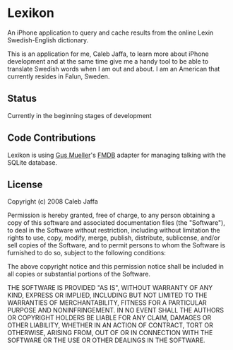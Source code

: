 # Lexikon

An iPhone application to query and cache results from the online Lexin Swedish-English dictionary.

This is an application for me, Caleb Jaffa, to learn more about iPhone development and at the same time give me a handy tool to be able to translate Swedish words when I am out and about. I am an American that currently resides in Falun, Sweden.

## Status

Currently in the beginning stages of development

## Code Contributions

Lexikon is using [Gus Mueller](http://gusmueller.com/)'s [FMDB](http://gusmueller.com/blog/archives/2008/06/new_home_for_fmdb.html) adapter for managing talking with the SQLite database.

## License

Copyright (c) 2008 Caleb Jaffa

Permission is hereby granted, free of charge, to any person obtaining
a copy of this software and associated documentation files (the
"Software"), to deal in the Software without restriction, including
without limitation the rights to use, copy, modify, merge, publish,
distribute, sublicense, and/or sell copies of the Software, and to
permit persons to whom the Software is furnished to do so, subject to
the following conditions:

The above copyright notice and this permission notice shall be
included in all copies or substantial portions of the Software.

THE SOFTWARE IS PROVIDED "AS IS", WITHOUT WARRANTY OF ANY KIND,
EXPRESS OR IMPLIED, INCLUDING BUT NOT LIMITED TO THE WARRANTIES OF
MERCHANTABILITY, FITNESS FOR A PARTICULAR PURPOSE AND
NONINFRINGEMENT. IN NO EVENT SHALL THE AUTHORS OR COPYRIGHT HOLDERS BE
LIABLE FOR ANY CLAIM, DAMAGES OR OTHER LIABILITY, WHETHER IN AN ACTION
OF CONTRACT, TORT OR OTHERWISE, ARISING FROM, OUT OF OR IN CONNECTION
WITH THE SOFTWARE OR THE USE OR OTHER DEALINGS IN THE SOFTWARE.